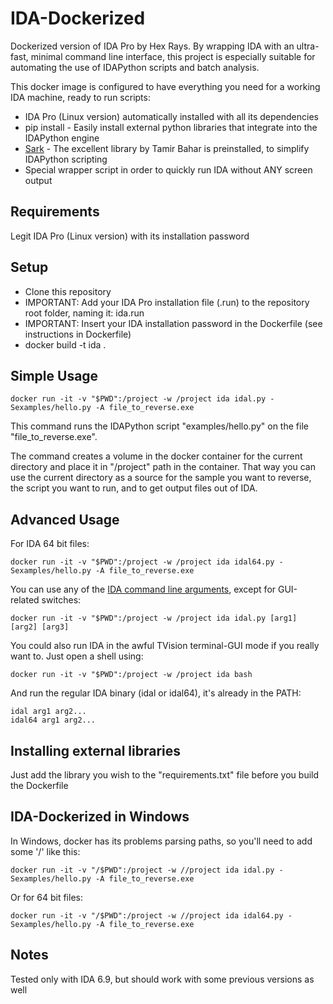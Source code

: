 # IDA-Dockerized
Dockerized version of IDA Pro by Hex Rays.
By wrapping IDA with an ultra-fast, minimal command line interface, this project is especially suitable for automating the use of IDAPython scripts and batch analysis.

This docker image is configured to have everything you need for a working IDA machine, ready to run scripts:
* IDA Pro (Linux version) automatically installed with all its dependencies
* pip install - Easily install external python libraries that integrate into the IDAPython engine
* [Sark](https://github.com/tmr232/Sark) - The excellent library by Tamir Bahar is preinstalled, to simplify IDAPython scripting
* Special wrapper script in order to quickly run IDA without ANY screen output

## Requirements
Legit IDA Pro (Linux version) with its installation password

## Setup
* Clone this repository
* IMPORTANT: Add your IDA Pro installation file (.run) to the repository root folder, naming it: ida.run
* IMPORTANT: Insert your IDA installation password in the Dockerfile (see instructions in Dockerfile)
* docker build -t ida .

## Simple Usage
    docker run -it -v "$PWD":/project -w /project ida idal.py -Sexamples/hello.py -A file_to_reverse.exe
    
This command runs the IDAPython script "examples/hello.py" on the file "file_to_reverse.exe".

The command creates a volume in the docker container for the current directory and place it in "/project" path in the container.  That way you can use the current directory as a source for the sample you want to reverse, the script you want to run, and to get output files out of IDA.

## Advanced Usage
For IDA 64 bit files:
```
docker run -it -v "$PWD":/project -w /project ida idal64.py -Sexamples/hello.py -A file_to_reverse.exe
```

You can use any of the [IDA command line arguments](https://www.hex-rays.com/products/ida/support/idadoc/417.shtml), except for GUI-related switches:
```
docker run -it -v "$PWD":/project -w /project ida idal.py [arg1] [arg2] [arg3]
```

You could also run IDA in the awful TVision terminal-GUI mode if you really want to.  Just open a shell using:
```
docker run -it -v "$PWD":/project -w /project ida bash
```
And run the regular IDA binary (idal or idal64), it's already in the PATH:
```
idal arg1 arg2...
idal64 arg1 arg2...
```

## Installing external libraries
Just add the library you wish to the "requirements.txt" file before you build the Dockerfile

## IDA-Dockerized in Windows
In Windows, docker has its problems parsing paths, so you'll need to add some '/' like this:
```
docker run -it -v "/$PWD":/project -w //project ida idal.py -Sexamples/hello.py -A file_to_reverse.exe
```
Or for 64 bit files:
```
docker run -it -v "/$PWD":/project -w //project ida idal64.py -Sexamples/hello.py -A file_to_reverse.exe
```

## Notes
Tested only with IDA 6.9, but should work with some previous versions as well
